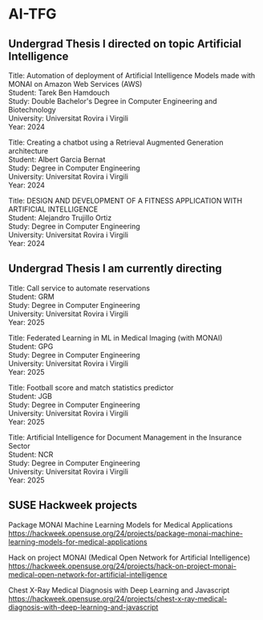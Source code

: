 # AI-TFG

## Undergrad Thesis I directed on topic Artificial Intelligence

Title: Automation of deployment of Artificial Intelligence Models made with MONAI on Amazon Web Services (AWS)  
Student: Tarek Ben Hamdouch  
Study: Double Bachelor's Degree in Computer Engineering and Biotechnology  
University: Universitat Rovira i Virgili  
Year: 2024  

Title: Creating a chatbot using a Retrieval Augmented Generation architecture  
Student: Albert Garcia Bernat  
Study: Degree in Computer Engineering  
University: Universitat Rovira i Virgili  
Year: 2024  

Title: DESIGN AND DEVELOPMENT OF A FITNESS APPLICATION WITH ARTIFICIAL INTELLIGENCE  
Student: Alejandro Trujillo Ortiz  
Study: Degree in Computer Engineering  
University: Universitat Rovira i Virgili  
Year: 2024  

## Undergrad Thesis I am currently directing

Title: Call service to automate reservations  
Student: GRM  
Study: Degree in Computer Engineering  
University: Universitat Rovira i Virgili  
Year: 2025   

Title: Federated Learning in ML in Medical Imaging (with MONAI)  
Student: GPG  
Study: Degree in Computer Engineering  
University: Universitat Rovira i Virgili  
Year: 2025  

Title: Football score and match statistics predictor  
Student: JGB  
Study: Degree in Computer Engineering  
University: Universitat Rovira i Virgili  
Year: 2025  

Title: Artificial Intelligence for Document Management in the Insurance Sector  
Student: NCR  
Study: Degree in Computer Engineering  
University: Universitat Rovira i Virgili  
Year: 2025  

## SUSE Hackweek projects

Package MONAI Machine Learning Models for Medical Applications 
https://hackweek.opensuse.org/24/projects/package-monai-machine-learning-models-for-medical-applications  


Hack on project MONAI (Medical Open Network for Artificial Intelligence) 
https://hackweek.opensuse.org/24/projects/hack-on-project-monai-medical-open-network-for-artificial-intelligence  


Chest X-Ray Medical Diagnosis with Deep Learning and Javascript 
https://hackweek.opensuse.org/24/projects/chest-x-ray-medical-diagnosis-with-deep-learning-and-javascript  
 

